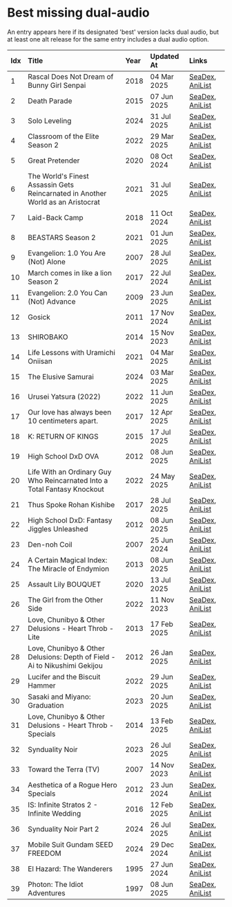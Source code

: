 # Best missing dual-audio

An entry appears here if its designated 'best' version lacks dual audio, but at least one alt release for the same entry includes a dual audio option.


| Idx | Title                                                                           | Year | Updated At  | Links                                                                              |
| :---| :-------------------------------------------------------------------------------| :----| :-----------| :----------------------------------------------------------------------------------|
| 1   | Rascal Does Not Dream of Bunny Girl Senpai                                      | 2018 | 04 Mar 2025 | [SeaDex](https://releases.moe/101291/), [AniList](https://anilist.co/anime/101291) |
| 2   | Death Parade                                                                    | 2015 | 07 Jun 2025 | [SeaDex](https://releases.moe/20931/), [AniList](https://anilist.co/anime/20931)   |
| 3   | Solo Leveling                                                                   | 2024 | 31 Jul 2025 | [SeaDex](https://releases.moe/151807/), [AniList](https://anilist.co/anime/151807) |
| 4   | Classroom of the Elite Season 2                                                 | 2022 | 29 Mar 2025 | [SeaDex](https://releases.moe/145545/), [AniList](https://anilist.co/anime/145545) |
| 5   | Great Pretender                                                                 | 2020 | 08 Oct 2024 | [SeaDex](https://releases.moe/110349/), [AniList](https://anilist.co/anime/110349) |
| 6   | The World's Finest Assassin Gets Reincarnated in Another World as an Aristocrat | 2021 | 31 Jul 2025 | [SeaDex](https://releases.moe/129898/), [AniList](https://anilist.co/anime/129898) |
| 7   | Laid-Back Camp                                                                  | 2018 | 11 Oct 2024 | [SeaDex](https://releases.moe/98444/), [AniList](https://anilist.co/anime/98444)   |
| 8   | BEASTARS Season 2                                                               | 2021 | 01 Jun 2025 | [SeaDex](https://releases.moe/114194/), [AniList](https://anilist.co/anime/114194) |
| 9   | Evangelion: 1.0 You Are (Not) Alone                                             | 2007 | 28 Jul 2025 | [SeaDex](https://releases.moe/2759/), [AniList](https://anilist.co/anime/2759)     |
| 10  | March comes in like a lion Season 2                                             | 2017 | 22 Jul 2024 | [SeaDex](https://releases.moe/98478/), [AniList](https://anilist.co/anime/98478)   |
| 11  | Evangelion: 2.0 You Can (Not) Advance                                           | 2009 | 23 Jun 2025 | [SeaDex](https://releases.moe/3784/), [AniList](https://anilist.co/anime/3784)     |
| 12  | Gosick                                                                          | 2011 | 17 Nov 2024 | [SeaDex](https://releases.moe/8425/), [AniList](https://anilist.co/anime/8425)     |
| 13  | SHIROBAKO                                                                       | 2014 | 15 Nov 2023 | [SeaDex](https://releases.moe/20812/), [AniList](https://anilist.co/anime/20812)   |
| 14  | Life Lessons with Uramichi Oniisan                                              | 2021 | 04 Mar 2025 | [SeaDex](https://releases.moe/112802/), [AniList](https://anilist.co/anime/112802) |
| 15  | The Elusive Samurai                                                             | 2024 | 03 Mar 2025 | [SeaDex](https://releases.moe/162896/), [AniList](https://anilist.co/anime/162896) |
| 16  | Urusei Yatsura (2022)                                                           | 2022 | 11 Jun 2025 | [SeaDex](https://releases.moe/143277/), [AniList](https://anilist.co/anime/143277) |
| 17  | Our love has always been 10 centimeters apart.                                  | 2017 | 12 Apr 2025 | [SeaDex](https://releases.moe/98977/), [AniList](https://anilist.co/anime/98977)   |
| 18  | K: RETURN OF KINGS                                                              | 2015 | 17 Jul 2025 | [SeaDex](https://releases.moe/20913/), [AniList](https://anilist.co/anime/20913)   |
| 19  | High School DxD OVA                                                             | 2012 | 08 Jun 2025 | [SeaDex](https://releases.moe/12729/), [AniList](https://anilist.co/anime/12729)   |
| 20  | Life With an Ordinary Guy Who Reincarnated Into a Total Fantasy Knockout        | 2022 | 24 May 2025 | [SeaDex](https://releases.moe/134252/), [AniList](https://anilist.co/anime/134252) |
| 21  | Thus Spoke Rohan Kishibe                                                        | 2017 | 28 Jul 2025 | [SeaDex](https://releases.moe/21778/), [AniList](https://anilist.co/anime/21778)   |
| 22  | High School DxD: Fantasy Jiggles Unleashed                                      | 2012 | 08 Jun 2025 | [SeaDex](https://releases.moe/13357/), [AniList](https://anilist.co/anime/13357)   |
| 23  | Den-noh Coil                                                                    | 2007 | 25 Jun 2024 | [SeaDex](https://releases.moe/2164/), [AniList](https://anilist.co/anime/2164)     |
| 24  | A Certain Magical Index: The Miracle of Endymion                                | 2013 | 08 Jun 2025 | [SeaDex](https://releases.moe/11743/), [AniList](https://anilist.co/anime/11743)   |
| 25  | Assault Lily BOUQUET                                                            | 2020 | 13 Jul 2025 | [SeaDex](https://releases.moe/112479/), [AniList](https://anilist.co/anime/112479) |
| 26  | The Girl from the Other Side                                                    | 2022 | 11 Nov 2023 | [SeaDex](https://releases.moe/130550/), [AniList](https://anilist.co/anime/130550) |
| 27  | Love, Chunibyo & Other Delusions - Heart Throb - Lite                           | 2013 | 17 Feb 2025 | [SeaDex](https://releases.moe/20582/), [AniList](https://anilist.co/anime/20582)   |
| 28  | Love, Chunibyo & Other Delusions: Depth of Field - Ai to Nikushimi Gekijou      | 2012 | 26 Jan 2025 | [SeaDex](https://releases.moe/15879/), [AniList](https://anilist.co/anime/15879)   |
| 29  | Lucifer and the Biscuit Hammer                                                  | 2022 | 29 Jun 2025 | [SeaDex](https://releases.moe/144323/), [AniList](https://anilist.co/anime/144323) |
| 30  | Sasaki and Miyano: Graduation                                                   | 2023 | 20 Jun 2025 | [SeaDex](https://releases.moe/146743/), [AniList](https://anilist.co/anime/146743) |
| 31  | Love, Chunibyo & Other Delusions - Heart Throb - Specials                       | 2014 | 13 Feb 2025 | [SeaDex](https://releases.moe/20777/), [AniList](https://anilist.co/anime/20777)   |
| 32  | Synduality Noir                                                                 | 2023 | 26 Jul 2025 | [SeaDex](https://releases.moe/154643/), [AniList](https://anilist.co/anime/154643) |
| 33  | Toward the Terra (TV)                                                           | 2007 | 14 Nov 2023 | [SeaDex](https://releases.moe/2158/), [AniList](https://anilist.co/anime/2158)     |
| 34  | Aesthetica of a Rogue Hero Specials                                             | 2012 | 23 Jun 2024 | [SeaDex](https://releases.moe/15729/), [AniList](https://anilist.co/anime/15729)   |
| 35  | IS: Infinite Stratos 2 - Infinite Wedding                                       | 2016 | 12 Feb 2025 | [SeaDex](https://releases.moe/98860/), [AniList](https://anilist.co/anime/98860)   |
| 36  | Synduality Noir Part 2                                                          | 2024 | 26 Jul 2025 | [SeaDex](https://releases.moe/169559/), [AniList](https://anilist.co/anime/169559) |
| 37  | Mobile Suit Gundam SEED FREEDOM                                                 | 2024 | 29 Dec 2024 | [SeaDex](https://releases.moe/134761/), [AniList](https://anilist.co/anime/134761) |
| 38  | El Hazard: The Wanderers                                                        | 1995 | 27 Jun 2024 | [SeaDex](https://releases.moe/116/), [AniList](https://anilist.co/anime/116)       |
| 39  | Photon: The Idiot Adventures                                                    | 1997 | 08 Jun 2025 | [SeaDex](https://releases.moe/1944/), [AniList](https://anilist.co/anime/1944)     |